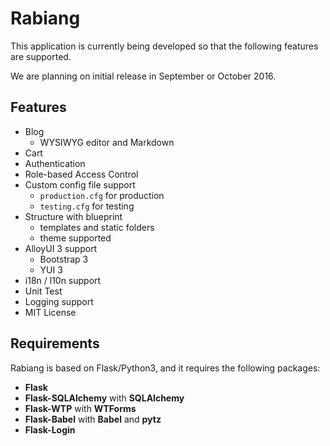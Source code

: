 # Rabiang

This application is currently being developed so that the following features are supported.

We are planning on initial release in September or October 2016.

## Features

* Blog
    * WYSIWYG editor and Markdown
* Cart
* Authentication
* Role-based Access Control
* Custom config file support
    * ```production.cfg``` for production
    * ```testing.cfg``` for testing
* Structure with blueprint
    * templates and static folders
    * theme supported
* AlloyUI 3 support
    * Bootstrap 3
    * YUI 3
* i18n / l10n support
* Unit Test
* Logging support
* MIT License

## Requirements

Rabiang is based on Flask/Python3, and it requires the following packages:

* **Flask**
* **Flask-SQLAlchemy** with **SQLAlchemy**
* **Flask-WTP** with **WTForms**
* **Flask-Babel** with **Babel** and **pytz**
* **Flask-Login**
